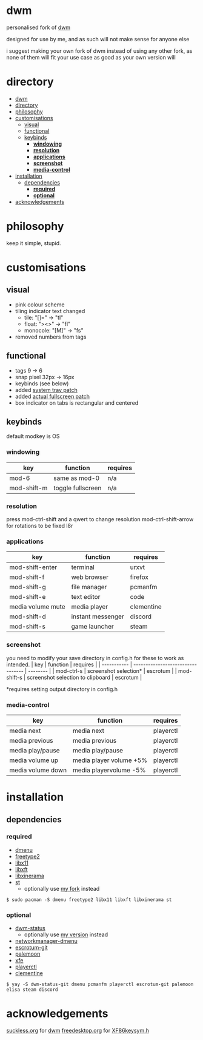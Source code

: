 # dwm
personalised fork of [dwm](https://dwm.suckless.org/)

designed for use by me, and as such will not make sense for anyone else

i suggest making your own fork of dwm instead of using any other fork, as none of them will fit your use case as good as your own version will

# directory
- [dwm](#dwm)
- [directory](#directory)
- [philosophy](#philosophy)
- [customisations](#customisations)
  - [visual](#visual)
  - [functional](#functional)
  - [keybinds](#keybinds)
    - [**windowing**](#windowing)
    - [**resolution**](#resolution)
    - [**applications**](#applications)
    - [**screenshot**](#screenshot)
    - [**media-control**](#media-control)
- [installation](#installation)
  - [dependencies](#dependencies)
    - [**required**](#required)
    - [**optional**](#optional)
- [acknowledgements](#acknowledgements)

# philosophy
keep it simple, stupid.
# customisations
## visual
* pink colour scheme
* tiling indicator text changed
    * tile: "[]=" -> "tl"
    * float: "><>" -> "fl"
    * monocole: "[M]" -> "fs"
* removed numbers from tags

## functional
* tags 9 -> 6
* snap pixel 32px -> 16px
* keybinds (see below)
* added [system tray patch](https://dwm.suckless.org/patches/systray/)
* added [actual fullscreen patch](https://dwm.suckless.org/patches/actualfullscreen/)
* box indicator on tabs is rectangular and centered

## keybinds
default modkey is OS

### **windowing**

| key         | function          | requires |
| ----------- | ----------------- | -------- |
| mod-6       | same as mod-0     | n/a      |
| mod-shift-m | toggle fullscreen | n/a      |

### **resolution**
press mod-ctrl-shift and a qwert to change resolution
mod-ctrl-shift-arrow for rotations
to be fixed l8r
### **applications**

| key               | function          | requires   |
| ----------------- | ----------------- | ---------- |
| mod-shift-enter   | terminal          | urxvt      |
| mod-shift-f       | web browser       | firefox    |
| mod-shift-g       | file manager      | pcmanfm    |
| mod-shift-e       | text editor       | code       |
| media volume mute | media player      | clementine |
| mod-shift-d       | instant messenger | discord    |
| mod-shift-s       | game launcher     | steam      |

### **screenshot**
you need to modify your save directory in config.h for these to work as intended.
| key         | function                          | requires |
| ----------- | --------------------------------- | -------- |
| mod-ctrl-s  | screenshot selection*             | escrotum |
| mod-shift-s | screenshot selection to clipboard | escrotum |

*requires setting output directory in config.h

### **media-control**

| key               | function                | requires  |
| ----------------- | ----------------------- | --------- |
| media next        | media next              | playerctl |
| media previous    | media previous          | playerctl |
| media play/pause  | media play/pause        | playerctl |
| media volume up   | media player volume +5% | playerctl |
| media volume down | media playervolume -5%  | playerctl |

# installation
## dependencies
### **required**
* [dmenu](https://archlinux.org/packages/community/x86_64/dmenu/)
* [freetype2](https://archlinux.org/packages/extra/x86_64/freetype2/)
* [libx11](https://archlinux.org/packages/extra/x86_64/libx11/)
* [libxft](https://archlinux.org/packages/extra/x86_64/libxft/)
* [libxinerama](https://archlinux.org/packages/extra/x86_64/libxinerama/)
* [st](https://dwm.suckless.org/st/)
    * optionally use [my fork](https://github.com/theokrueger/st) instead

```
$ sudo pacman -S dmenu freetype2 libx11 libxft libxinerama st
```

### **optional**
* [dwm-status](https://dwm.suckless.org/status_monitor/)
    * optionally use [my version](https://github.com/theokrueger/dwm-bar) instead
* [networkmanager-dmenu](https://aur.archlinux.org/packages/networkmanager-dmenu-git/)
* [escrotum-git](https://aur.archlinux.org/packages/escrotum-git/)
* [palemoon](https://aur.archlinux.org/packages/palemoon/)
* [xfe](https://aur.archlinux.org/packages/xfe/)
* [playerctl](https://archlinux.org/packages/community/x86_64/playerctl/)
* [clementine](https://archlinux.org/packages/community/x86_64/clementine/)

```
$ yay -S dwm-status-git dmenu pcmanfm playerctl escrotum-git palemoon elisa steam discord
```

# acknowledgements
[suckless.org](https://suckless.org/) for [dwm](https://dwm.suckless.org/)
[freedesktop.org](https://freedesktop.org/) for [XF86keysym.h](https://cgit.freedesktop.org/xorg/proto/x11proto/tree/XF86keysym.h)

